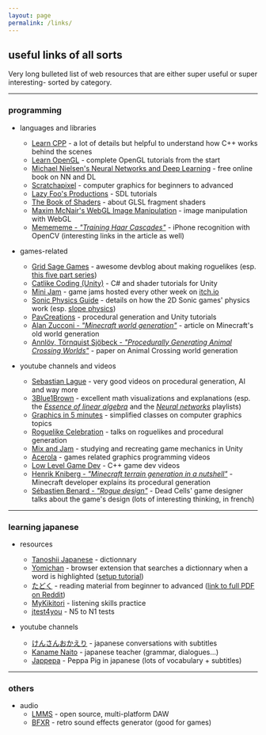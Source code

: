 ```yaml
---
layout: page
permalink: /links/
---
```


## useful links of all sorts

Very long bulleted list of web resources that are either super useful or super interesting- sorted by category.

---

### programming

* languages and libraries

    * [Learn CPP](https://www.learncpp.com/) - a lot of details but helpful to understand how C++ works behind the scenes
    * [Learn OpenGL](https://learnopengl.com/) - complete OpenGL tutorials from the start
    * [Michael Nielsen's Neural Networks and Deep Learning](http://neuralnetworksanddeeplearning.com/) - free online book on NN and DL
    * [Scratchapixel](https://www.scratchapixel.com/) - computer graphics for beginners to advanced
    * [Lazy Foo's Productions](https://lazyfoo.net/tutorials/SDL/index.php) - SDL tutorials
    * [The Book of Shaders](https://thebookofshaders.com/) - about GLSL fragment shaders
    * [Maxim McNair's WebGL Image Manipulation](https://maximmcnair.com/p/webgl-setup) - image manipulation with WebGL
    * [Memememe - *"Training Haar Cascades"*](https://memememememememe.me/post/training-haar-cascades/) - iPhone recognition with OpenCV (interesting links in the article as well)

* games-related

    * [Grid Sage Games](https://www.gridsagegames.com/blog/) - awesome devblog about making roguelikes (esp. [this five part series](https://www.gridsagegames.com/blog/2014/06/procedural-map-generation/))
    * [Catlike Coding (Unity)](https://catlikecoding.com/unity/tutorials/) - C# and shader tutorials for Unity
    * [Mini Jam](https://minijamofficial.com/) - game jams hosted every other week on [itch.io](https://itch.io/)
    * [Sonic Physics Guide](http://info.sonicretro.org/Sonic_Physics_Guide) - details on how the 2D Sonic games' physics work (esp. [slope physics](http://info.sonicretro.org/SPG:Slope_Physics))
    * [PavCreations](https://pavcreations.com/procedural-generation-of-2d-maps-in-unity/) - procedural generation and Unity tutorials
    * [Alan Zucconi - *"Minecraft world generation"*](https://www.alanzucconi.com/2022/06/05/minecraft-world-generation/) - article on Minecraft's old world generation
    * [Annlöv, Törnquist Sjöbeck - *"Procedurally Generating Animal Crossing Worlds"*](https://odr.chalmers.se/items/a976d80a-be9f-4b0f-807b-2b075bae05d0) - paper on Animal Crossing world generation

* youtube channels and videos

    * [Sebastian Lague](https://www.youtube.com/c/SebastianLague) - very good videos on procedural generation, AI and way more
    * [3Blue1Brown](https://www.youtube.com/c/3blue1brown) - excellent math visualizations and explanations (esp. the [*Essence of linear algebra*](https://www.youtube.com/watch?v=kjBOesZCoqc&list=PLZHQObOWTQDPD3MizzM2xVFitgF8hE_ab) and the [*Neural networks*](https://www.youtube.com/playlist?list=PLZHQObOWTQDNU6R1_67000Dx_ZCJB-3pi) playlists)
    * [Graphics in 5 minutes](https://www.youtube.com/playlist?list=PLWfDJ5nla8UpwShx-lzLJqcp575fKpsSO) - simplified classes on computer graphics topics
    * [Roguelike Celebration](https://www.youtube.com/@roguelikecelebration) - talks on roguelikes and procedural generation
    * [Mix and Jam](https://www.youtube.com/@mixandjam) - studying and recreating game mechanics in Unity
    * [Acerola](https://www.youtube.com/@Acerola_t) - games related graphics programming videos
    * [Low Level Game Dev](https://www.youtube.com/@lowlevelgamedev9330) - C++ game dev videos
    * [Henrik Kniberg - *"Minecraft terrain generation in a nutshell"*](https://www.youtube.com/watch?v=CSa5O6knuwI) - Minecraft developer explains its procedural generation
    * [Sébastien Benard - *"Rogue design"*](https://www.youtube.com/watch?v=eMk2ezEqQno) - Dead Cells' game designer talks about the game's design (lots of interesting thinking, in french)
    
---

### learning japanese

* resources
    * [Tanoshii Japanese](https://www.tanoshiijapanese.com/dictionary/) - dictionnary
    * [Yomichan](https://addons.mozilla.org/en-GB/firefox/addon/yomitan/) - browser extension that searches a dictionnary when a word is highlighted ([setup tutorial](https://learnjapanese.moe/yomichan/))
    * [たどく](https://tadoku.org/japanese/en/free-books-en/) - reading material from beginner to advanced ([link to full PDF on Reddit](https://www.reddit.com/r/LearnJapanese/comments/eggyg9/more_complete_version_of_the_tadoku_pdf_merged/))
    * [MyKikitori](https://www.mykikitori.com/) - listening skills practice
    * [jtest4you](https://japanesetest4you.com/) - N5 to N1 tests

* youtube channels
    * [けんさんおかえり](https://www.youtube.com/@kensanokaeri) - japanese conversations with subtitles
    * [Kaname Naito](https://www.youtube.com/@kanamenaito) - japanese teacher (grammar, dialogues...)
    * [Jappepa](https://www.youtube.com/@jappeppa8045) - Peppa Pig in japanese (lots of vocabulary + subtitles)

---

### others

* audio
   * [LMMS](https://lmms.io/) - open source, multi-platform DAW
   * [BFXR](https://www.bfxr.net/) - retro sound effects generator (good for games)
    
<!-- https://dollmaker.nunodoll.com/plushie/ -->

<!--https://loganames.itch.io/promelagen-->

<!-- https://iquilezles.org/
https://prideout.net/blog/distance_fields/ -->
